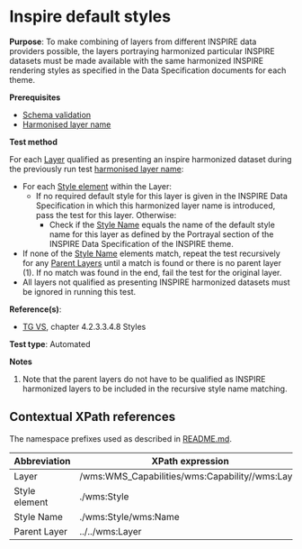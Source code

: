 # Inspire default styles

**Purpose**: To make combining of layers from different INSPIRE data providers possible, the layers portraying
harmonized particular INSPIRE datasets must be made available with the same harmonized INSPIRE rendering styles
as specified in the Data Specification documents for each theme.

**Prerequisites**

* [Schema validation](schema-validation.md)
* [Harmonised layer name](harmonised-layer-name.md)

**Test method**

For each [Layer](#layer) qualified as presenting an inspire harmonized dataset during the previously run test [harmonised layer name](harmonised-layer-name.md):
* For each [Style element](#style) within the Layer:
  * If no required default style for this layer is given in the INSPIRE Data Specification in which this harmonized layer name is introduced, pass the test for this layer. Otherwise:
    * Check if the [Style Name](#style-name) equals the name of the default style name for this layer as defined by the Portrayal section of the INSPIRE Data Specification of the INSPIRE theme.
* If none of the [Style Name](#style-name) elements match, repeat the test recursively for any [Parent Layers](#parent_layer) until a match is found or there is no parent layer (1). If no match was found in the end, fail the test for the original layer.
* All layers not qualified as presenting INSPIRE harmonized datasets must be ignored in running this test.

**Reference(s)**:

* [TG VS](README.md#ref_TG_VS), chapter 4.2.3.3.4.8 Styles

**Test type**: Automated

**Notes**

1. Note that the parent layers do not have to be qualified as INSPIRE harmonized layers to be included in the recursive style name matching.

## Contextual XPath references

The namespace prefixes used as described in [README.md](README.md#namespaces).

Abbreviation                                               |  XPath expression
---------------------------------------------------------- | -------------------------------------------------------------------------
Layer <a name="layer"></a> | /wms:WMS_Capabilities/wms:Capability//wms:Layer
Style element <a name="style"></a> | ./wms:Style
Style Name <a name="style-name"></a> | ./wms:Style/wms:Name
Parent Layer <a name="parent_layer"></a> | ../../wms:Layer
